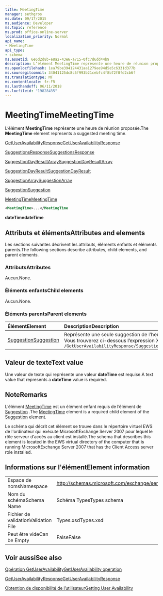 ```yaml
---
title: MeetingTime
manager: sethgros
ms.date: 09/17/2015
ms.audience: Developer
ms.topic: reference
ms.prod: office-online-server
localization_priority: Normal
api_name:
- MeetingTime
api_type:
- schema
ms.assetid: 6e6d2d8b-e8a2-43e6-a715-0fc7d6dd44b9
description: L’élément MeetingTime représente une heure de réunion proposée.
ms.openlocfilehash: 1ea79be394124431aa1279ee94d5e5c6331d377b
ms.sourcegitcommit: 34041125dc8c5f993b21cebfc4f8b72f0fd2cb6f
ms.translationtype: MT
ms.contentlocale: fr-FR
ms.lasthandoff: 06/11/2018
ms.locfileid: "19828435"
---
```

# <a name="meetingtime"></a><span data-ttu-id="8f2e7-103">MeetingTime</span><span class="sxs-lookup"><span data-stu-id="8f2e7-103">MeetingTime</span></span>

<span data-ttu-id="8f2e7-104">L’élément **MeetingTime** représente une heure de réunion proposée.</span><span class="sxs-lookup"><span data-stu-id="8f2e7-104">The **MeetingTime** element represents a suggested meeting time.</span></span> 
  
[<span data-ttu-id="8f2e7-105">GetUserAvailabilityResponse</span><span class="sxs-lookup"><span data-stu-id="8f2e7-105">GetUserAvailabilityResponse</span></span>](getuseravailabilityresponse.md)
  
[<span data-ttu-id="8f2e7-106">SuggestionsResponse</span><span class="sxs-lookup"><span data-stu-id="8f2e7-106">SuggestionsResponse</span></span>](suggestionsresponse.md)
  
[<span data-ttu-id="8f2e7-107">SuggestionDayResultArray</span><span class="sxs-lookup"><span data-stu-id="8f2e7-107">SuggestionDayResultArray</span></span>](suggestiondayresultarray.md)
  
[<span data-ttu-id="8f2e7-108">SuggestionDayResult</span><span class="sxs-lookup"><span data-stu-id="8f2e7-108">SuggestionDayResult</span></span>](suggestiondayresult.md)
  
[<span data-ttu-id="8f2e7-109">SuggestionArray</span><span class="sxs-lookup"><span data-stu-id="8f2e7-109">SuggestionArray</span></span>](suggestionarray.md)
  
[<span data-ttu-id="8f2e7-110">Suggestion</span><span class="sxs-lookup"><span data-stu-id="8f2e7-110">Suggestion</span></span>](suggestion.md)
  
[<span data-ttu-id="8f2e7-111">MeetingTime</span><span class="sxs-lookup"><span data-stu-id="8f2e7-111">MeetingTime</span></span>](meetingtime.md)
  
```xml
<MeetingTime>...</MeetingTime
```

 <span data-ttu-id="8f2e7-112">**dateTime**</span><span class="sxs-lookup"><span data-stu-id="8f2e7-112">**dateTime**</span></span>
## <a name="attributes-and-elements"></a><span data-ttu-id="8f2e7-113">Attributs et éléments</span><span class="sxs-lookup"><span data-stu-id="8f2e7-113">Attributes and elements</span></span>

<span data-ttu-id="8f2e7-114">Les sections suivantes décrivent les attributs, éléments enfants et éléments parents.</span><span class="sxs-lookup"><span data-stu-id="8f2e7-114">The following sections describe attributes, child elements, and parent elements.</span></span>
  
### <a name="attributes"></a><span data-ttu-id="8f2e7-115">Attributs</span><span class="sxs-lookup"><span data-stu-id="8f2e7-115">Attributes</span></span>

<span data-ttu-id="8f2e7-116">Aucun.</span><span class="sxs-lookup"><span data-stu-id="8f2e7-116">None.</span></span>
  
### <a name="child-elements"></a><span data-ttu-id="8f2e7-117">Éléments enfants</span><span class="sxs-lookup"><span data-stu-id="8f2e7-117">Child elements</span></span>

<span data-ttu-id="8f2e7-118">Aucun.</span><span class="sxs-lookup"><span data-stu-id="8f2e7-118">None.</span></span>
  
### <a name="parent-elements"></a><span data-ttu-id="8f2e7-119">Éléments parents</span><span class="sxs-lookup"><span data-stu-id="8f2e7-119">Parent elements</span></span>

|<span data-ttu-id="8f2e7-120">**Élément**</span><span class="sxs-lookup"><span data-stu-id="8f2e7-120">**Element**</span></span>|<span data-ttu-id="8f2e7-121">**Description**</span><span class="sxs-lookup"><span data-stu-id="8f2e7-121">**Description**</span></span>|
|:-----|:-----|
|[<span data-ttu-id="8f2e7-122">Suggestion</span><span class="sxs-lookup"><span data-stu-id="8f2e7-122">Suggestion</span></span>](suggestion.md) <br/> |<span data-ttu-id="8f2e7-123">Représente une seule suggestion de l’heure de la réunion.</span><span class="sxs-lookup"><span data-stu-id="8f2e7-123">Represents a single meeting time suggestion.</span></span>  <br/> <span data-ttu-id="8f2e7-124">Vous trouverez ci-dessous l’expression XPath pour cet élément :</span><span class="sxs-lookup"><span data-stu-id="8f2e7-124">The following is the XPath expression to this element:</span></span>  <br/>  `/GetUserAvailabilityResponse/SuggestionsResponse/SuggestionDayResultArray/SuggestionDayResult[i]/SuggestionArray/Suggestion[i]` <br/> |
   
## <a name="text-value"></a><span data-ttu-id="8f2e7-125">Valeur de texte</span><span class="sxs-lookup"><span data-stu-id="8f2e7-125">Text value</span></span>

<span data-ttu-id="8f2e7-126">Une valeur de texte qui représente une valeur **dateTime** est requise.</span><span class="sxs-lookup"><span data-stu-id="8f2e7-126">A text value that represents a **dateTime** value is required.</span></span> 
  
## <a name="remarks"></a><span data-ttu-id="8f2e7-127">Note</span><span class="sxs-lookup"><span data-stu-id="8f2e7-127">Remarks</span></span>

<span data-ttu-id="8f2e7-128">L’élément [MeetingTime](meetingtime.md) est un élément enfant requis de l’élément de [Suggestion](suggestion.md) .</span><span class="sxs-lookup"><span data-stu-id="8f2e7-128">The [MeetingTime](meetingtime.md) element is a required child element of the [Suggestion](suggestion.md) element.</span></span> 
  
<span data-ttu-id="8f2e7-129">Le schéma qui décrit cet élément se trouve dans le répertoire virtuel EWS de l'ordinateur qui exécute MicrosoftExchange Server 2007 pour lequel le rôle serveur d'accès au client est installé.</span><span class="sxs-lookup"><span data-stu-id="8f2e7-129">The schema that describes this element is located in the EWS virtual directory of the computer that is running MicrosoftExchange Server 2007 that has the Client Access server role installed.</span></span>
  
## <a name="element-information"></a><span data-ttu-id="8f2e7-130">Informations sur l'élément</span><span class="sxs-lookup"><span data-stu-id="8f2e7-130">Element information</span></span>

|||
|:-----|:-----|
|<span data-ttu-id="8f2e7-131">Espace de noms</span><span class="sxs-lookup"><span data-stu-id="8f2e7-131">Namespace</span></span>  <br/> |http://schemas.microsoft.com/exchange/services/2006/types  <br/> |
|<span data-ttu-id="8f2e7-132">Nom du schéma</span><span class="sxs-lookup"><span data-stu-id="8f2e7-132">Schema Name</span></span>  <br/> |<span data-ttu-id="8f2e7-133">Schéma Types</span><span class="sxs-lookup"><span data-stu-id="8f2e7-133">Types schema</span></span>  <br/> |
|<span data-ttu-id="8f2e7-134">Fichier de validation</span><span class="sxs-lookup"><span data-stu-id="8f2e7-134">Validation File</span></span>  <br/> |<span data-ttu-id="8f2e7-135">Types.xsd</span><span class="sxs-lookup"><span data-stu-id="8f2e7-135">Types.xsd</span></span>  <br/> |
|<span data-ttu-id="8f2e7-136">Peut être vide</span><span class="sxs-lookup"><span data-stu-id="8f2e7-136">Can be Empty</span></span>  <br/> |<span data-ttu-id="8f2e7-137">False</span><span class="sxs-lookup"><span data-stu-id="8f2e7-137">False</span></span>  <br/> |
   
## <a name="see-also"></a><span data-ttu-id="8f2e7-138">Voir aussi</span><span class="sxs-lookup"><span data-stu-id="8f2e7-138">See also</span></span>



[<span data-ttu-id="8f2e7-139">Opération GetUserAvailability</span><span class="sxs-lookup"><span data-stu-id="8f2e7-139">GetUserAvailability operation</span></span>](getuseravailability-operation.md)
  
[<span data-ttu-id="8f2e7-140">GetUserAvailabilityResponse</span><span class="sxs-lookup"><span data-stu-id="8f2e7-140">GetUserAvailabilityResponse</span></span>](getuseravailabilityresponse.md)


[<span data-ttu-id="8f2e7-141">Obtention de disponibilité de l’utilisateur</span><span class="sxs-lookup"><span data-stu-id="8f2e7-141">Getting User Availability</span></span>](http://msdn.microsoft.com/library/d4133fcb-9b0f-4e6b-aadf-a389da83516a%28Office.15%29.aspx)

